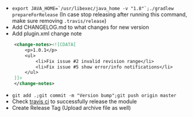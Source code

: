 * ``export JAVA_HOME=`/usr/libexec/java_home -v "1.8"`;./gradlew prepareForRelease`` (In case stop releasing after running this command, make sure removing `.travis/release`)
* Add CHANGELOG.md to what changes for new version
* Add plugin.xml change note
```xml
    <change-notes><![CDATA[
        <p>1.0.1</p>
        <ul>
            <li>Fix issue #2 invalid revision range</li>
            <li>Fix issue #5 show error/info notifications</li>
        </ul>
    ]]>
    </change-notes>
```
* `git add .;git commit -m "Version bump";git push origin master`
* Check [travis ci](https://travis-ci.org/shiraji/permissions-dispatcher-plugin) to successfully release the module
* Create Release Tag (Upload archive file as well)
